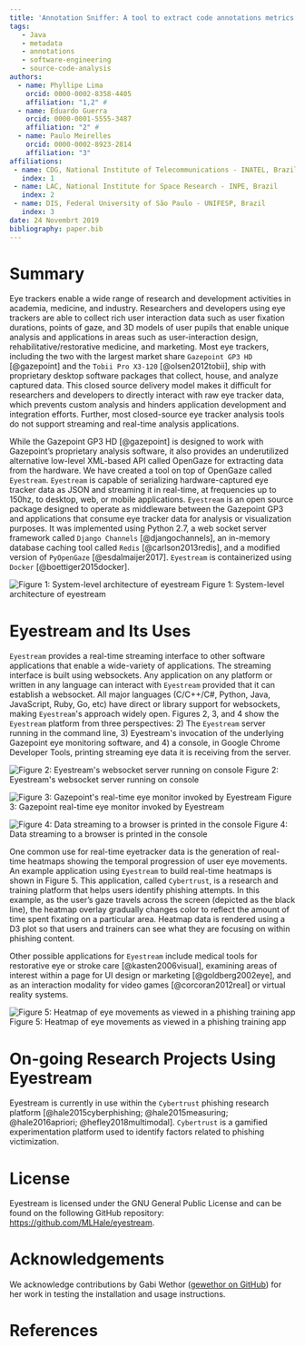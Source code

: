 ```yaml
---
title: 'Annotation Sniffer: A tool to extract code annotations metrics'
tags:
   - Java
   - metadata
   - annotations
   - software-engineering
   - source-code-analysis
authors:
  - name: Phyllipe Lima
    orcid: 0000-0002-8358-4405
    affiliation: "1,2" #
  - name: Eduardo Guerra
    orcid: 0000-0001-5555-3487
    affiliation: "2" #
  - name: Paulo Meirelles
    orcid: 0000-0002-8923-2814
    affiliation: "3"
affiliations:
 - name: CDG, National Institute of Telecommunications - INATEL, Brazil
   index: 1
 - name: LAC, National Institute for Space Research - INPE, Brazil
   index: 2
 - name: DIS, Federal University of São Paulo - UNIFESP, Brazil
   index: 3
date: 24 Novembrt 2019
bibliography: paper.bib
---
```


# Summary
Eye trackers enable a wide range of research and development activities in academia, medicine, and industry. Researchers and developers using eye trackers are able to collect rich user interaction data such as user fixation durations, points of gaze, and 3D models of user pupils that enable unique analysis and applications in areas such as user-interaction design, rehabilitative/restorative medicine, and marketing. Most eye trackers, including the two with the largest market share `Gazepoint GP3 HD` [@gazepoint] and the `Tobii Pro X3-120` [@olsen2012tobii], ship with proprietary desktop software packages that collect, house, and analyze captured data. This closed source delivery model makes it difficult for researchers and developers to directly interact with raw eye tracker data, which prevents custom analysis and hinders application development and integration efforts. Further, most closed-source eye tracker analysis tools do not support streaming and real-time analysis applications.

While the Gazepoint GP3 HD [@gazepoint] is designed to work with Gazepoint’s proprietary analysis software, it also provides an underutilized alternative low-level XML-based API called OpenGaze for extracting data from the hardware. We have created a tool on top of OpenGaze called `Eyestream`. `Eyestream` is capable of serializing hardware-captured eye tracker data as JSON and streaming it in real-time, at frequencies up to 150hz, to desktop, web, or mobile applications. `Eyestream` is an open source package designed to operate as middleware between the Gazepoint GP3 and applications that consume eye tracker data for analysis or visualization purposes. It was implemented using Python 2.7, a web socket server framework called `Django Channels` [@djangochannels], an in-memory database caching tool called `Redis` [@carlson2013redis], and a modified version of `PyOpenGaze` [@esdalmaijer2017]. `Eyestream` is containerized using `Docker` [@boettiger2015docker]. 

![Figure 1: System-level architecture of eyestream](assets/paper-040a5e2f.png)
Figure 1: System-level architecture of eyestream
 
# Eyestream and Its Uses
`Eyestream` provides a real-time streaming interface to other software applications that enable a wide-variety of applications. The streaming interface is built using websockets. Any application on any platform or written in any language can interact with `Eyestream` provided that it can establish a websocket. All major languages (C/C++/C#, Python, Java, JavaScript, Ruby, Go, etc) have direct or library support for websockets, making `Eyestream`'s approach widely open. Figures 2, 3, and 4 show the `Eyestream` platform from three perspectives: 2) The `Eyestream` server running in the command line, 3) Eyestream's invocation of the underlying Gazepoint eye monitoring software, and 4) a console, in Google Chrome Developer Tools, printing streaming eye data it is receiving from the server.

	
![Figure 2: Eyestream's websocket server running on console](assets/paper-9af5c794.png)
Figure 2: Eyestream's websocket server running on console

![Figure 3: Gazepoint's real-time eye monitor invoked by Eyestream](assets/paper-b1451bff.png)
Figure 3: Gazepoint real-time eye monitor invoked by Eyestream

![Figure 4: Data streaming to a browser is printed in the console](assets/paper-aa2d526c.png)
Figure 4: Data streaming to a browser is printed in the console


One common use for real-time eyetracker data is the generation of real-time heatmaps showing the temporal progression of user eye movements. An example application using `Eyestream` to build real-time heatmaps is shown in Figure 5. This application, called `Cybertrust`, is a research and training platform that helps users identify phishing attempts. In this example, as the user’s gaze travels across the screen (depicted as the black line), the heatmap overlay gradually changes color to reflect the amount of time spent fixating on a particular area. Heatmap data is rendered using a D3 plot so that users and trainers can see what they are focusing on within phishing content. 

Other possible applications for `Eyestream` include medical tools for restorative eye or stroke care [@kasten2006visual], examining areas of interest within a page for UI design or marketing [@goldberg2002eye], and as an interaction modality for video games [@corcoran2012real] or virtual reality systems.

![Figure 5: Heatmap of eye movements as viewed in a phishing training app](assets/paper-d53b90c0.png)
Figure 5: Heatmap of eye movements as viewed in a phishing training app
 
# On-going Research Projects Using Eyestream
Eyestream is currently in use within the `Cybertrust` phishing research platform [@hale2015cyberphishing; @hale2015measuring; @hale2016apriori; @hefley2018multimodal]. `Cybertrust` is a gamified experimentation platform used to identify factors related to phishing victimization. 

# License 
Eyestream is licensed under the GNU General Public License and can be found on the following GitHub repository: https://github.com/MLHale/eyestream.

# Acknowledgements

We acknowledge contributions by Gabi Wethor ([gewethor on GitHub](https://github.com/gewethor)) for her work in testing the installation and usage instructions.

# References
